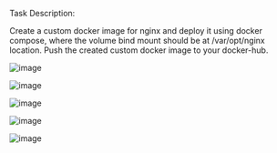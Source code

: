 Task Description:

Create a custom docker image for nginx and deploy it using docker compose, where the volume bind mount should be at /var/opt/nginx location. 
Push the created custom docker image to your docker-hub.

![image](https://github.com/user-attachments/assets/4676405a-75dc-4ecd-92ac-a32344d58e67)

![image](https://github.com/user-attachments/assets/4dd32124-881b-4263-add4-e1a59669dc1c)

![image](https://github.com/user-attachments/assets/eeec50f6-cf59-4304-88b5-485e8ed15f58)

![image](https://github.com/user-attachments/assets/f626c531-bd46-4061-84cf-8ddd0b35e302)

![image](https://github.com/user-attachments/assets/baf5609b-b68f-46a8-b752-b657572fc4d7)






